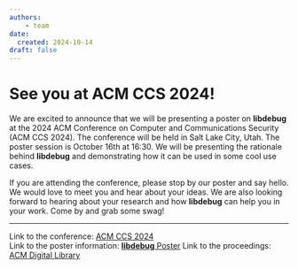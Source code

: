 ```yaml
---
authors:
    - team
date:
  created: 2024-10-14
draft: false
---
```


# See you at ACM CCS 2024!
We are excited to announce that we will be presenting a poster on **libdebug** at the 2024 ACM Conference on Computer and Communications Security (ACM CCS 2024). The conference will be held in Salt Lake City, Utah. The poster session is October 16th at 16:30. We will be presenting the rationale behind **libdebug** and demonstrating how it can be used in some cool use cases.

If you are attending the conference, please stop by our poster and say hello. We would love to meet you and hear about your ideas. We are also looking forward to hearing about your research and how **libdebug** can help you in your work. Come by and grab some swag!

---
Link to the conference: [ACM CCS 2024](https://www.sigsac.org/ccs/CCS2024/)<br>
Link to the poster information: [**libdebug** Poster](https://libdebug.org/other/ccs24.html)
Link to the proceedings: [ACM Digital Library](https://dl.acm.org/doi/10.1145/3658644.3691391)